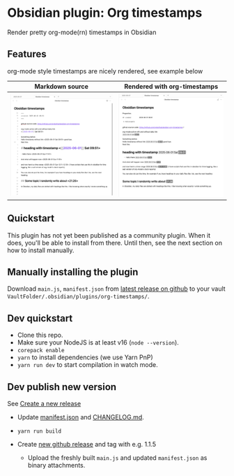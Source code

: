 # Obsidian plugin: Org timestamps

Render pretty org-mode(rn) timestamps in Obsidian

## Features

org-mode style timestamps are nicely rendered, see example below

Markdown source             |  Rendered with org-timestamps
:-------------------------:|:-------------------------:
![](./screenshots/obsidian-org-timestamps-source.png) | ![](./screenshots/obsidian-org-timestamps-preview.png)

## Quickstart

This plugin has not yet been published as a community plugin. When it does, you'll be able to install from there. Until then, see the next section on how to install manually.

<!-- [Install plugin via community plugins](https://obsidian.md/plugins?id=org-timestamps) -->

## Manually installing the plugin

Download `main.js`, `manifest.json` from [latest release on github](https://github.com/cpbotha/obsidian-org-timestamps/releases/latest) to your vault `VaultFolder/.obsidian/plugins/org-timestamps/`.

## Dev quickstart

- Clone this repo.
- Make sure your NodeJS is at least v16 (`node --version`).
- `corepack enable`
- `yarn` to install dependencies (we use Yarn PnP)
- `yarn run dev` to start compilation in watch mode.

## Dev publish new version

See [Create a new release](https://docs.obsidian.md/Plugins/Releasing/Submit+your+plugin#Step+2+Create+a+release)

- Update [manifest.json](./manifest.json) and [CHANGELOG.md](./manifest.json).
- `yarn run build`

- Create [new github release](https://github.com/cpbotha/obsidian-ai-chat-as-md/releases) and tag with e.g. 1.1.5
  - Upload the freshly built `main.js` and updated `manifest.json` as binary attachments.
